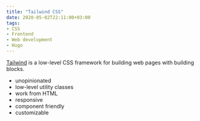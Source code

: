 ```yaml
---
title: "Tailwind CSS"
date: 2020-05-02T22:11:00+03:00
tags:
- CSS
- Frontend
- Web development
- Hugo
---
```


[Tailwind](https://tailwindcss.com/) is a low-level CSS framework for building web pages with building blocks.

- unopinionated
- low-level utility classes
- work from HTML
- responsive
- component friendly
- customizable

